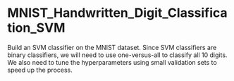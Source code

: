 # MNIST_Handwritten_Digit_Classification_SVM
Build an SVM classifier on the MNIST dataset. Since SVM classifiers are binary classifiers, we will need to use one-versus-all to classify all 10 digits. We also need to tune the hyperparameters using small validation sets to speed up the process.

